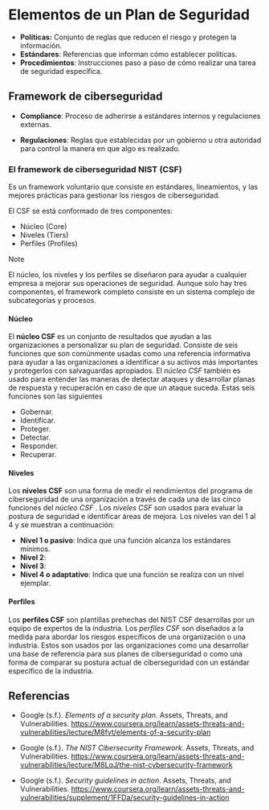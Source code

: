 # Elementos de un Plan de Seguridad

- **Políticas:** Conjunto de reglas que reducen el riesgo y protegen la
  información.
- **Estándares**: Referencias que informan cómo establecer políticas.
- **Procedimientos**: Instrucciones paso a paso de cómo realizar una tarea de
  seguridad específica.

## Framework de ciberseguridad

- **Compliance**: Proceso de adherirse a estándares internos y regulaciones
  externas.

- **Regulaciones**: Reglas que establecidas por un gobierno u otra autoridad
  para control la manera en que algo es realizado.

### El framework de ciberseguridad NIST (CSF)

Es un framework voluntario que consiste en estándares, lineamientos, y las
mejores prácticas para gestionar los riesgos de ciberseguridad.

El CSF se está conformado de tres componentes:

- Núcleo (Core)
- Niveles (Tiers)
- Perfiles (Profiles)

> [!NOTE]
>
> El núcleo, los niveles y los perfiles se diseñaron para ayudar a cualquier
> empresa a mejorar sus operaciones de seguridad. Aunque solo hay tres
> componentes, el framework completo consiste en un sistema complejo de
> subcategorías y procesos.

#### Núcleo

El **núcleo CSF** es un conjunto de resultados que ayudan a las organizaciones a
personalizar su plan de seguridad. Consiste de seis funciones que son comúnmente
usadas como una referencia informativa para ayudar a las organizaciones a
identificar a su activos más importantes y protegerlos con salvaguardas
apropiados. El _núcleo CSF_ también es usado para entender las maneras de
detectar ataques y desarrollar planas de respuesta y recuperación en caso de que
un ataque suceda. Estas seis funciones son las siguientes

- Gobernar.
- Identificar.
- Proteger.
- Detectar.
- Responder.
- Recuperar.

#### Niveles

Los **niveles CSF** son una forma de medir el rendimientos del programa de
ciberseguridad de una organización a través de cada una de las cinco funciones
del _núcleo CSF_ . Los _niveles CSF_ son usados para evaluar la postura de
seguridad e identificar áreas de mejora. Los niveles van del 1 al 4 y se
muestran a continuación:

- **Nivel 1 o pasivo**: Indica que una función alcanza los estándares mínimos.
- **Nivel 2**:
- **Nivel 3**:
- **Nivel 4 o adaptativo**: Indica que una función se realiza con un nivel
  ejemplar.

#### Perfiles

Los **perfiles CSF** son plantillas prehechas del NIST CSF desarrollas por un
equipo de expertos de la industria. Los _perfiles CSF_ son diseñados a la medida
para abordar los riesgos específicos de una organización o una industria. Estos
son usados por las organizaciones como una desarrollar una base de referencia
para sus planes de ciberseguridad o como una forma de comparar su postura actual
de ciberseguridad con un estándar específico de la industria.

## Referencias

- Google (s.f.). _Elements of a security plan_. Assets, Threats, and
  Vulnerabilities.
  <https://www.coursera.org/learn/assets-threats-and-vulnerabilities/lecture/M8fvt/elements-of-a-security-plan>

- Google (s.f.). _The NIST Cibersecurity Framework_. Assets, Threats, and
  Vulnerabilities.
  <https://www.coursera.org/learn/assets-threats-and-vulnerabilities/lecture/M8LqJ/the-nist-cybersecurity-framework>

- Google (s.f.). _Security guidelines in action_. Assets, Threats, and
  Vulnerabilities.
  <https://www.coursera.org/learn/assets-threats-and-vulnerabilities/supplement/1FFDa/security-guidelines-in-action>
